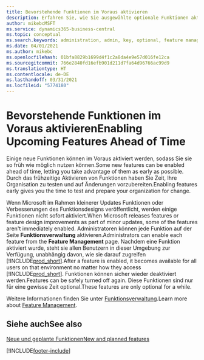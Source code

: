 ```yaml
---
title: Bevorstehende Funktionen im Voraus aktivieren
description: Erfahren Sie, wie Sie ausgewählte optionale Funktionen aktivieren, bevor sie obligatorisch werden.
author: mikebcMSFT
ms.service: dynamics365-business-central
ms.topic: conceptual
ms.search.keywords: administration, admin, key, optional, feature management, early access, preview
ms.date: 04/01/2021
ms.author: mikebc
ms.openlocfilehash: 01bfa8829b1699d4f1c2a8da4e9e57d016fe12ca
ms.sourcegitcommit: 766e2840fd16efb901d211d7fa64d96766ac99d9
ms.translationtype: HT
ms.contentlocale: de-DE
ms.lasthandoff: 03/31/2021
ms.locfileid: "5774180"
---
```

# <a name="enabling-upcoming-features-ahead-of-time"></a><span data-ttu-id="32459-103">Bevorstehende Funktionen im Voraus aktivieren</span><span class="sxs-lookup"><span data-stu-id="32459-103">Enabling Upcoming Features Ahead of Time</span></span>

<span data-ttu-id="32459-104">Einige neue Funktionen können im Voraus aktiviert werden, sodass Sie sie so früh wie möglich nutzen können.</span><span class="sxs-lookup"><span data-stu-id="32459-104">Some new features can be enabled ahead of time, letting you take advantage of them as early as possible.</span></span> <span data-ttu-id="32459-105">Durch das frühzeitige Aktivieren von Funktionen haben Sie Zeit, Ihre Organisation zu testen und auf Änderungen vorzubereiten.</span><span class="sxs-lookup"><span data-stu-id="32459-105">Enabling features early gives you the time to test and prepare your organization for change.</span></span>

<span data-ttu-id="32459-106">Wenn Microsoft im Rahmen kleinerer Updates Funktionen oder Verbesserungen des Funktionsdesigns veröffentlicht, werden einige Funktionen nicht sofort aktiviert.</span><span class="sxs-lookup"><span data-stu-id="32459-106">When Microsoft releases features or feature design improvements as part of minor updates, some of the features aren't immediately enabled.</span></span> <span data-ttu-id="32459-107">Administratoren können jede Funktion auf der Seite **Funktionsverwaltung** aktivieren.</span><span class="sxs-lookup"><span data-stu-id="32459-107">Administrators can enable each feature from the **Feature Management** page.</span></span> <span data-ttu-id="32459-108">Nachdem eine Funktion aktiviert wurde, steht sie allen Benutzern in dieser Umgebung zur Verfügung, unabhängig davon, wie sie darauf zugreifen [!INCLUDE[prod_short](includes/prod_short.md)].</span><span class="sxs-lookup"><span data-stu-id="32459-108">After a feature is enabled, it becomes available for all users on that environment no matter how they access [!INCLUDE[prod_short](includes/prod_short.md)].</span></span> <span data-ttu-id="32459-109">Funktionen können sicher wieder deaktiviert werden.</span><span class="sxs-lookup"><span data-stu-id="32459-109">Features can be safely turned off again.</span></span> <span data-ttu-id="32459-110">Diese Funktionen sind nur für eine gewisse Zeit optional.</span><span class="sxs-lookup"><span data-stu-id="32459-110">These features are only optional for a while.</span></span>

<span data-ttu-id="32459-111">Weitere Informationen finden Sie unter [Funktionsverwaltung](/dynamics365/business-central/dev-itpro/administration/feature-management).</span><span class="sxs-lookup"><span data-stu-id="32459-111">Learn more about [Feature Management](/dynamics365/business-central/dev-itpro/administration/feature-management).</span></span>  

## <a name="see-also"></a><span data-ttu-id="32459-112">Siehe auch</span><span class="sxs-lookup"><span data-stu-id="32459-112">See also</span></span>

[<span data-ttu-id="32459-113">Neue und geplante Funktionen</span><span class="sxs-lookup"><span data-stu-id="32459-113">New and planned features</span></span>](/dynamics365-release-plan/2021wave1/)  


[!INCLUDE[footer-include](includes/footer-banner.md)]